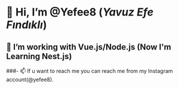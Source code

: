 # 👋 Hi, I’m @Yefee8 (_Yavuz Efe Fındıklı_)
## 👀 I’m working with **Vue.js/Node.js** (Now I'm Learning Nest.js) 
###- 📫 If u want to reach me you can reach me from my Instagram account(@yefee8). 
